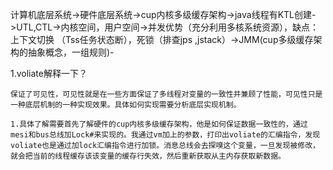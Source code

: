计算机底层系统->硬件底层系统->cup内核多级缓存架构->java线程有KTL创建->UTL,CTL->内核空间，用户空间->并发优势（充分利用多核系统资源），缺点：上下文切换  （Tss任务状态断），死锁（排查jps ,jstack）->JMM(cup多级缓存架构的抽象概念，一组规则)-



1.voliate解释一下？

```
保证了可见性，可见性就是在一些方面保证了多线程对变量的一致性并兼顾了性能，可见性只是一种底层机制的一种实现效果。具体如何实现需要分析底层实现机制。

1.具体了解需要首先了解硬件的cup内核多级缓存架构，他是如何保证数据一致性的，通过mesi和bus总线加Lock#来实现的。我通过vm加上的参数，打印出voliate的汇编指令，发现voliate也是通过加lock汇编指令进行加锁。消息总线会去探嗅这个变量，一旦发现被修改，就会把当前的线程缓存该该变量的缓存行失效，然后重新获取从主内存获取新数据。
```

